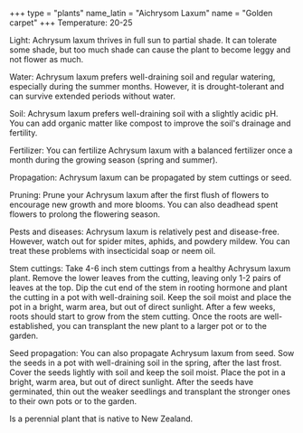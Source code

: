 +++
type            = "plants"
name_latin      = "Aichrysom Laxum"
name            = "Golden carpet"
+++
Temperature: 20-25

Light: Achrysum laxum thrives in full sun to partial shade. It can tolerate some shade, but too much shade can cause the plant to become leggy and not flower as much.

Water: Achrysum laxum prefers well-draining soil and regular watering, especially during the summer months. However, it is drought-tolerant and can survive extended periods without water.

Soil: Achrysum laxum prefers well-draining soil with a slightly acidic pH. You can add organic matter like compost to improve the soil's drainage and fertility.

Fertilizer: You can fertilize Achrysum laxum with a balanced fertilizer once a month during the growing season (spring and summer).

Propagation: Achrysum laxum can be propagated by stem cuttings or seed.

Pruning: Prune your Achrysum laxum after the first flush of flowers to encourage new growth and more blooms. You can also deadhead spent flowers to prolong the flowering season.

Pests and diseases: Achrysum laxum is relatively pest and disease-free. However, watch out for spider mites, aphids, and powdery mildew. You can treat these problems with insecticidal soap or neem oil.

Stem cuttings: Take 4-6 inch stem cuttings from a healthy Achrysum laxum plant. Remove the lower leaves from the cutting, leaving only 1-2 pairs of leaves at the top. Dip the cut end of the stem in rooting hormone and plant the cutting in a pot with well-draining soil. Keep the soil moist and place the pot in a bright, warm area, but out of direct sunlight. After a few weeks, roots should start to grow from the stem cutting. Once the roots are well-established, you can transplant the new plant to a larger pot or to the garden.

Seed propagation: You can also propagate Achrysum laxum from seed. Sow the seeds in a pot with well-draining soil in the spring, after the last frost. Cover the seeds lightly with soil and keep the soil moist. Place the pot in a bright, warm area, but out of direct sunlight. After the seeds have germinated, thin out the weaker seedlings and transplant the stronger ones to their own pots or to the garden.

Is a perennial plant that is native to New Zealand.